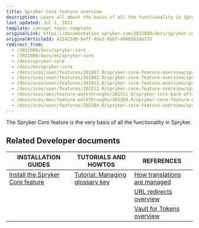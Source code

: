 ```yaml
---
title: Spryker Core feature overview
description: Learn all about the basis of all the functionality in Spryker with the Spryker Core features overview.
last_updated: Jul 2, 2021
template: concept-topic-template
originalLink: https://documentation.spryker.com/2021080/docs/spryker-core
originalArticleId: 422423d0-beff-4da2-9ab7-4940262da733
redirect_from:
  - /2021080/docs/spryker-core
  - /2021080/docs/en/spryker-core
  - /docs/spryker-core
  - /docs/en/spryker-core
  - /docs/scos/user/features/201907.0/spryker-core-feature-overview/spryker-core-feature-overview.html
  - /docs/scos/user/features/201903.0/spryker-core-feature-overview/spryker-core-feature-overview.html
  - /docs/scos/user/features/201811.0/spryker-core-feature-overview/spryker-core-feature-overview.html
  - /docs/scos/user/features/202212.0/spryker-core-feature-overview/spryker-core-feature-overview.html
  - /docs/scos/dev/feature-walkthroughs/202311.0/spryker-core-back-office-feature-walkthrough/spryker-core-back-office-feature-walkthrough.html
  - /docs/scos/dev/feature-walkthroughs/202204.0/spryker-core-feature-walkthrough/spryker-core-feature-walkthrough.html
  - /docs/scos/user/features/202204.0/spryker-core-feature-overview/spryker-core-feature-overview.html
---
```


The Spryker Core feature is the very basis of all the functionality in Spryker.

## Related Developer documents

|INSTALLATION GUIDES | TUTORIALS AND HOWTOS | REFERENCES|
|---------|---------|---------|
| [Install the Spryker Core feature](/docs/pbc/all/miscellaneous/latest/install-and-upgrade/install-features/install-the-spryker-core-feature.html)  | [Tutorial: Managing glossary key](/docs/dg/dev/internationalization-and-multi-store/managing-glossary-keys.html)  | [How translations are managed](/docs/pbc/all/miscellaneous/latest/spryker-core-feature-overview/how-translations-are-managed.html) |
|   |   | [URL redirects overview](/docs/pbc/all/miscellaneous/latest/spryker-core-feature-overview/url-redirects-overview.html)  |
|   |   | [Vault for Tokens overview](/docs/pbc/all/miscellaneous/latest/spryker-core-feature-overview/vault-for-tokens-overview.html)  |

